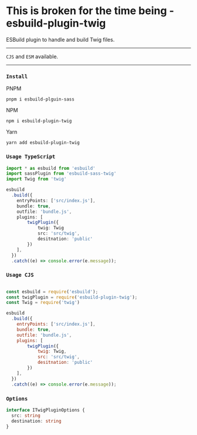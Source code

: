 # This is broken for the time being - esbuild-plugin-twig

ESBuild plugin to handle and build Twig files.

---

`CJS` and `ESM` available.

---

### `Install`

PNPM

```
pnpm i esbuild-plguin-sass
```

NPM

```
npm i esbuild-plugin-twig
```

Yarn

```
yarn add esbuild-plugin-twig
```

### `Usage TypeScript`

```TypeScript
import * as esbuild from 'esbuild'
import sassPlugin from 'esbuild-sass-twig'
import Twig from 'twig'

esbuild
  .build({
    entryPoints: ['src/index.js'],
    bundle: true,
    outfile: 'bundle.js',
    plugins: [
        twigPlugin({
            twig: Twig
            src: 'src/twig',
            desitnation: 'public'
        })
    ],
  })
  .catch((e) => console.error(e.message));
```

### `Usage CJS`

```JavaScript

const esbuild = require('esbuild');
const twigPlugin = require('esbuild-plugin-twig');
const Twig = require('twig')

esbuild
  .build({
    entryPoints: ['src/index.js'],
    bundle: true,
    outfile: 'bundle.js',
    plugins: [
        twigPlugin({
            twig: Twig,
            src: 'src/twig',
            desitnation: 'public'
        })
    ],
  })
  .catch((e) => console.error(e.message));
```




### `Options`

``` TypeScript
interface ITwigPluginOptions {
  src: string
  destination: string
}

```
